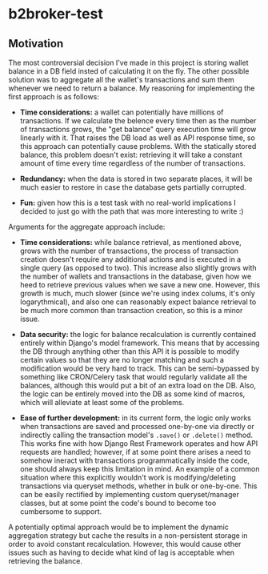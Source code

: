 # b2broker-test

## Motivation
The most controversial decision I've made in this project is storing wallet balance in a DB field insted of calculating it on the fly.
The other possible solution was to aggregate all the wallet's transactions and sum them whenever we need to return a balance. My reasoning for implementing the first approach is as follows:

* **Time considerations:** a wallet can potentially have millions of transactions. 
If we calculate the belence every time then as the number of transactions grows, the "get balance" query execution time will grow linearly with it. 
That raises the DB load as well as API response time, so this approach can potentially cause problems.
With the statically stored balance, this problem doesn't exist: retrieving it will take a constant amount of time every time regardless of the number of transactions.

* **Redundancy:** when the data is stored in two separate places, it will be much easier to restore in case the database gets partially corrupted.

* **Fun:** given how this is a test task with no real-world implications I decided to just go with the path that was more interesting to write :)

Arguments for the aggregate approach include:

* **Time considerations:** while balance retrieval, as mentioned above, grows with the number of transactions, the process of transaction creation doesn't require any additional actions and is executed in a single query (as opposed to two).
This increase also slightly grows with the number of wallets and transactions in the database, given how we heed to retrieve previous values when we save a new one.
However, this growth is much, much slower (since we're using index colums, it's only logarythmical), and also one can reasonably expect balance retrieval to be much more common than transaction creation, so this is a minor issue.

* **Data security:** the logic for balance recalculation is currently contained entirely within Django's model framework. 
This means that by accessing the DB through anything other than this API it is possible to modify certain values so that they are no longer matching and such a modification would be very hard to track.
This can be semi-bypassed by something like CRON/Celery task that would regularly validate all the balances, although this would put a bit of an extra load on the DB.
Also, the logic can be entirely moved into the DB as some kind of macros, which will alleviate at least some of the problems.

* **Ease of further development:** in its current form, the logic only works when transactions are saved and processed one-by-one via directly or indirectly calling the transaction model's `.save()` or `.delete()` method.
This works fine with how Django Rest Framework operates and how API requests are handled; however, if at some point there arises a need to somehow ineract with transactions programmatically inside the code, one should always keep this limitation in mind.
An example of a common situation where this explicitly wouldn't work is modifying/deleting transactions via queryset methods, whether in bulk or one-by-one.
This can be easily rectified by implementing custom queryset/manager classes, but at some point the code's bound to become too cumbersome to support.

A potentially optimal approach would be to implement the dynamic aggregation strategy but cache the results in a non-persistent storage in order to avoid constant recalculation. However, this would cause other issues such as having to decide what kind of lag is acceptable when retrieving the balance.
